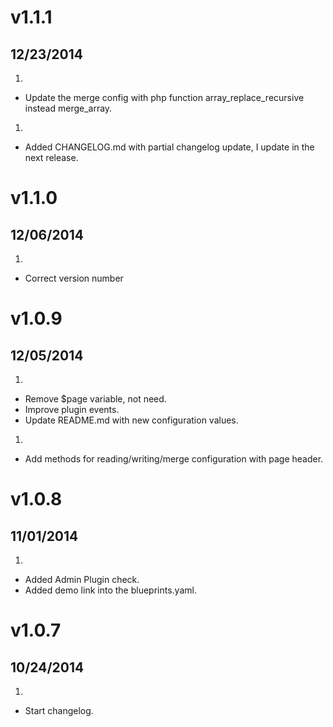 # v1.1.1
## 12/23/2014

1. [](#bugfix)
  * Update the merge config with php function array_replace_recursive instead merge_array.

1. [](#new)
  * Added CHANGELOG.md with partial changelog update, I update in the next release.


# v1.1.0
## 12/06/2014

1. [](#bugfix)
  * Correct version number


# v1.0.9
## 12/05/2014

1. [](#improved)
  * Remove $page variable, not need.
  * Improve plugin events.
  * Update README.md with new configuration values.

1. [](#new)
  * Add methods for reading/writing/merge configuration with page header.


# v1.0.8
## 11/01/2014

1. [](#new)
  * Added Admin Plugin check.
  * Added demo link into the blueprints.yaml.


# v1.0.7
## 10/24/2014

1. [](#new)
  * Start changelog.
